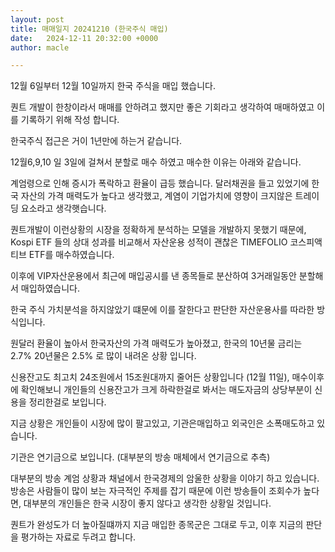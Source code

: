 ```yaml
---
layout: post
title: 매매일지 20241210 (한국주식 매입)
date:   2024-12-11 20:32:00 +0000
author: macle

---
```


12월 6일부터 12월 10일까지 한국 주식을 매입 했습니다.

퀀트 개발이 한창이라서 매매를 안하려고 했지만 좋은 기회라고 생각하여 매매하였고 이를 기록하기 위해 작성 합니다.

한국주식 접근은 거이 1년만에 하는거 같습니다.

12월6,9,10 일 3일에 걸쳐서 분할로 매수 하였고 매수한 이유는 아래와 같습니다.

계엄령으로 인해 증시가 폭락하고 환율이 급등 했습니다. 달러채권을 들고 있었기에 한국 자산의 가격 매력도가 높다고 생각했고, 계염이 기업가치에 영향이 크지않은 트레이딩 요소라고 생각햇습니다.

퀀트개발이 이런상황의 시장을 정확하게 분석하는 모델을 개발하지 못했기 때문에, Kospi ETF 들의 상대 성과를 비교해서 자산운용 성적이 괜찮은 TIMEFOLIO 코스피액티브 ETF를 매수하였습니다.

이후에 VIP자산운용에서 최근에 매입공시를 낸 종목들로 분산하여 3거래일동안 분할해서 매입하였습니다. 

한국 주식 가치분석을 하지않았기 떄문에 이를 잘한다고 판단한 자산운용사를 따라한 방식입니다.

원달러 환율이 높아서 한국자산의 가격 매력도가 높아졌고, 한국의 10년물 금리는 2.7% 20년물은 2.5% 로 많이 내려온 상황 입니다. 

신용잔고도 최고치 24조원에서 15조원대까지 줄어든 상황입니다 (12월 11일), 매수이후에 확인해보니 개인들의 신용잔고가 크게 하락한걸로 봐서는 매도자금의 상당부분이 신용을 정리한걸로 보입니다.

지금 상황은 개인들이 시장에 많이 팔고있고, 기관은매입하고 외국인은 소폭매도하고 있습니다. 

기관은 연기금으로 보입니다. (대부분의 방송 매체에서 연기금으로 추측)

대부분의 방송 계엄 상황과 채널에서 한국경제의 암울한 상황을 이야기 하고 있습니다. 방송은 사람들이 많이 보는 자극적인 주제를 잡기 때문에 이런 방송들이 조회수가 높다면, 대부분의 개인들은 한국 시장이 좋지 않다고 생각한 상황일 것입니다.

퀀트가 완성도가 더 높아질떄까지 지금 매입한 종목군은 그대로 두고, 이후 지금의 판단을 평가하는 자료로 두려고 합니다.